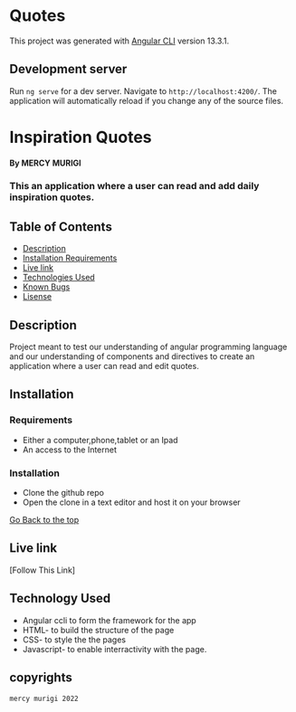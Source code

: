 # Quotes

This project was generated with [Angular CLI](https://github.com/angular/angular-cli) version 13.3.1.

## Development server

Run `ng serve` for a dev server. Navigate to `http://localhost:4200/`. The application will automatically reload if you change any of the source files.

# Inspiration Quotes
#### By MERCY MURIGI
### This an application where a user can read and add daily inspiration quotes.

## Table of Contents
+ [Description](#description)
+ [Installation Requirements](#installation)
+ [Live link]()
+ [Technologies Used](#technology)
+ [Known Bugs](#bugs)
+ [Lisense](#lisense)

## Description

Project meant to test our understanding of angular programming language and our understanding of components and directives to create an  application where a user can read and edit quotes.
## Installation 
### Requirements

* Either a computer,phone,tablet or an Ipad
* An access to the Internet
### Installation
* Clone the github repo
* Open the clone in a text editor and host it on your browser


[Go Back to the top]()

## Live link
[Follow This Link]

## Technology Used
* Angular ccli to form the framework for the app
* HTML- to build the structure of the page
* CSS- to style the the pages
* Javascript- to enable interractivity with the page.

##  copyrights
    mercy murigi 2022